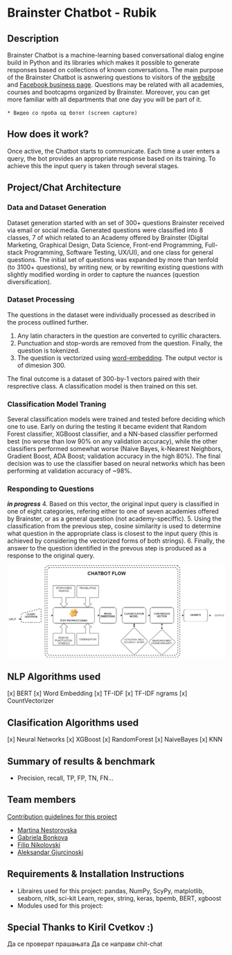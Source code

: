 # Brainster Chatbot - Rubik

## Description
Brainster Chatbot is a machine-learning based conversational dialog engine build in Python and its libraries which makes it possible to generate responses based on collections of known conversations. The main purpose of the Brainster Chatbot is asnwering questions to visitors of the [website](https://brainster.co/) and [Facebook business page](https://www.facebook.com/brainster.co). Questions may be related with all academies, courses and bootcapms organized by Brainster. Moreover, you can get more familiar with all departments that one day you will be part of it.

	* Видео со проба од ботот (screen capture)



## How does it work?
Once active, the Chatbot starts to communicate. Each time a user enters a query, the bot provides an appropriate response based on its training. To achieve this the input query is taken through several stages.




## Project/Chat Architecture

### Data and Dataset Generation
Dataset generation started with an set of 300+ questions Brainster received via email or social media. Generated questions were classified into 8 classes, 7 of which related to an Academy offered by Brainster (Digital Marketing, Graphical Design, Data Science, Front-end Programming, Full-stack Programming, Software  Testing, UX/UI), and one class for general questions. The initial set of questions was expanded by more than tenfold (to 3100+ questions), by writing new, or by rewriting existing questions with slightly modified wording in order to capture the nuances (question diversification).

### Dataset Processing
The questions in the dataset were individually processed as described in the process outlined further.

1. Any latin characters in the question are converted to cyrillic characters.
2. Punctuation and stop-words are removed from the question. Finally, the question is tokenized.
3. The question is vectorized using [word-embedding](https://nlp.h-its.org/bpemb/). The output vector is of dimesion 300.

The final outcome is a dataset of 300-by-1 vectors paired with their resprective class. A classification model is then trained on this set.

### Classification Model Traning
Several classification models were trained and tested before deciding which one to use. Early on during the testing it became evident that Random Forest classifier, XGBoost classifier, and a NN-based classifier performed best (no worse than low 90% on any validation accuracy), while the other classifiers performed somewhat worse (Naive Bayes, k-Nearest Neighbors, Gradient Boost, ADA Boost; validation accuracy in the high 80%). The final decision was to use the classifier based on neural networks which has been performing at validation accuracy of ~98%.

### Responding to Questions
***in progress***
4. Based on this vector, the original input query is classified in one of eight categories, refering either to one of seven academies offered by Brainster, or as a general question (not academy-speciffic).
5. Using the classification from the previous step, cosine similarity is used to determine what question in the appropriate class is closest to the input query (this is achieved by considering the vectorized forms of both strings).
6. Finally, the answer to the question identified in the prevous step is produced as a response to the original query.


![Chatbot architecture](images/chatbot_flow.png)

## NLP Algorithms used
[x] BERT
[x] Word Embedding
[x] TF-IDF
[x] TF-IDF ngrams
[x] CountVectorizer

## Clasification Algorithms used
[x] Neural Networks
[x] XGBoost
[x] RandomForest
[x] NaiveBayes
[x] KNN

## Summary of results & benchmark
* Precision, recall, TP, FP, TN, FN...


## Team members
[Contribution guidelines for this project](CONTRIBUTING.md)

* [Martina Nestorovska](https://www.linkedin.com/in/martina-nestorovska-b367ba8/)
* [Gabriela Bonkova](https://www.linkedin.com/in/gabriela-bonkova-a25607194/)
* [Filip Nikolovski](https://www.linkedin.com/in/filip-nikolovski-a26559ab/)
* [Aleksandar Gjurcinoski](https://www.linkedin.com/in/aleksandar-gjurcinoski-7594a242/)


## Requirements & Installation Instructions
* Libraires used for this project: pandas, NumPy, ScyPy, matplotlib, seaborn, nltk, sci-kit Learn, regex, string, keras, bpemb, BERT, xgboost
* Modules used for this project: 

## Special Thanks to Kiril Cvetkov :)




Да се проверат прашањата
Да се направи chit-chat

